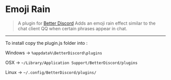 # Emoji Rain
> A plugin for <a href="https://betterdiscord.app/">Better Discord</a>
> Adds an emoji rain effect similar to the chat client QQ when certain phrases appear in chat.
<hr/>

<span>To install copy the plugin.js folder into :</span>

<span>Windows -> `%appdata%\BetterDiscord\plugins`</span>

<span>OSX -> `~/Library/Application Support/BetterDiscord/plugins`</span>

<span>Linux -> `~/.config/BetterDiscord/plugins/`</span>